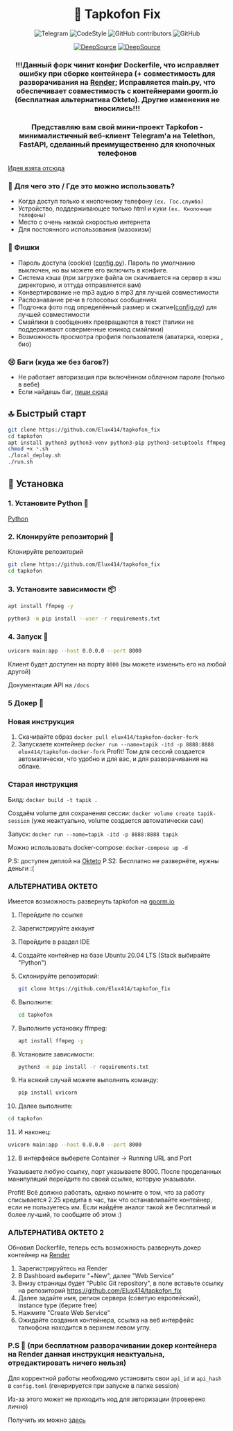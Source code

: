 
<div align="center">

# 👞 Tapkofon Fix

![Telegram](https://img.shields.io/badge/Telegram-blue?style=flat&logo=telegram)
![CodeStyle](https://img.shields.io/badge/code%20style-black-black)
![GitHub contributors](https://img.shields.io/github/contributors/D4n13l3k00/tapkofon)
![GitHub](https://img.shields.io/github/license/D4n13l3k00/tapkofon)

[![DeepSource](https://deepsource.io/gh/D4n13l3k00/tapkofon.svg/?label=active+issues&token=zBpkbE5y6_lXYxJ6RtPVrJQ1)](https://deepsource.io/gh/D4n13l3k00/tapkofon/?ref=repository-badge)
[![DeepSource](https://deepsource.io/gh/D4n13l3k00/tapkofon.svg/?label=resolved+issues&token=zBpkbE5y6_lXYxJ6RtPVrJQ1)](https://deepsource.io/gh/D4n13l3k00/tapkofon/?ref=repository-badge)

### !!!Данный форк чинит конфиг Dockerfile, что исправляет ошибку при сборке контейнера (+ совместимость для разворачивания на [Render](https://render.com/); Исправляется main.py, что обеспечивает совместимость с контейнерами goorm.io (бесплатная альтернатива Okteto). Другие изменения не вносились!!!

### Представляю вам свой мини-проект **Tapkofon** - минималистичный веб-клиент Telegram'а на Telethon, FastAPI, сделанный преимущественно для кнопочных телефонов

</div>

[Идея взята отсюда](https://github.com/xadjilut/microclient)

### 📜 Для чего это / Где это можно использовать?

- Когда доступ только к кнопочному телефону `(ex. Гос.служба)`
- Устройство, поддерживающее только html и куки `(ex. Кнопочные телефоны)`
- Место с очень низкой скоростью интернета
- Для постоянного использования (мазохизм)

### 💖 Фишки

- Пароль доступа (cookie) ([config.py](/config.py#L11)). Пароль по умолчанию выключен, но вы можете его включить в конфиге.
- Система кэша (при загрузке файла он скачивается на сервер в кэш директорию, и оттуда отправляется вам)
- Конвертирование не mp3 аудио в mp3 для лучшей совместимости
- Распознавание речи в голосовых сообщениях
- Подгонка фото под определённый размер и сжатие([config.py](/config.py#L21)) для лучшей совместимости
- Смайлики в сообщениях превращаются в текст (тапики не поддерживают соверменные юникод смайлики)
- Возможность просмотра профиля пользователя (аватарка, юзерка , био)

### 😢 Баги (куда же без багов?)

- Не работает авторизация при включённом облачном пароле (только в вебе)
- Если найдешь баг, [пиши сюда](https://t.me/D4n13l3k00)

## 🔝 Быстрый старт

```bash
git clone https://github.com/Elux414/tapkofon_fix
cd tapkofon
apt install python3 python3-venv python3-pip python3-setuptools ffmpeg -y
chmod +x *.sh
./local_deploy.sh
./run.sh
```

## 🔻 Установка

### 1. Установите Python 🐍

[Python](https://www.python.org/downloads/)

### 2. Клонируйте репозиторий 📩

Клонируйте репозиторий

```bash
git clone https://github.com/Elux414/tapkofon_fix
cd tapkofon
```

### 3. Установите зависимости 📦

```bash
apt install ffmpeg -y

python3 -m pip install --user -r requirements.txt
```

### 4. Запуск 🚀

```bash
uvicorn main:app --host 0.0.0.0 --port 8000
```

Клиент будет доступен на порту `8000` (вы можете изменить его на любой другой)

Документация API на `/docs`

### 5 Докер 🐳

### Новая инструкция

1. Скачивайте образ `docker pull elux414/tapkofon-docker-fork`
2. Запускаете контейнер `docker run --name=tapik -itd -p 8888:8888 elux414/tapkofon-docker-fork`
Profit! Том для сессий создается автоматически, что удобно и для вас, и для разворачивания на облаке.

### Старая инструкция
Билд: `docker build -t tapik .`

Создаём volume для сохранения сессии: `docker volume create tapik-session` (уже неактуально, volume создается автоматически сам)

Запуск: `docker run --name=tapik -itd -p 8888:8888 tapik`

Можно использовать docker-compose: `docker-compose up -d`

P.S: доступен деплой на [Okteto](https://cloud.okteto.com/#/deploy?repository=https://github.com/D4n13l3k00/tapkofon) P.S2: Бесплатно не развернёте, нужны деньги :(

### АЛЬТЕРНАТИВА OKTETO

Имеется возможность развернуть tapkofon на [goorm.io](https://www.goorm.io/dashboard)

1. Перейдите по ссылке
2. Зарегистрируйте аккаунт
3. Перейдите в раздел IDE
4. Создайте контейнер на базе Ubuntu 20.04 LTS (Stack выбирайте "Python")
5. Склонируйте репозиторий:
   ```bash
   git clone https://github.com/Elux414/tapkofon_fix
   ```
   
6. Выполните:
   ```bash
   cd tapkofon
   ```
   
7. Выполните установку ffmpeg:
   ```bash
   apt install ffmpeg -y
   ```

8. Установите зависимости:
   ```bash
   python3 -m pip install -r requirements.txt
   
9. На всякий случай можете выполнить команду:
   ```bash
   pip install uvicorn
   ```
   
10. Далее выполните:
   ```bash
   cd tapkofon
   ```

11. И наконец:
   ```bash
   uvicorn main:app --host 0.0.0.0 --port 8000
   ```

12. В интерфейсе выберете Container -> Running URL and Port

Указываете любую ссылку, порт указываете 8000. После проделанных манипуляций перейдите по своей ссылке, которую указывали.

Profit! Всё должно работать, однако помните о том, что за работу списывается 2.25 кредита в час, так что останавливайте контейнер, если не пользуетесь им. Если найдёте аналог такой же бесплатный и более лучший, то сообщите об этом :)


### АЛЬТЕРНАТИВА OKTETO 2

Обновил Dockerfile, теперь есть возможность развернуть докер контейнер на [Render](https://render.com/)

1. Зарегистрируйтесь на Render
2. В Dashboard выберите "+New", далее "Web Service"
3. Внизу страницы будет "Public Git repository", в поле вставьте ссылку на репозиторий https://github.com/Elux414/tapkofon_fix
4. Далее задайте имя, регион сервера (советую европейский), instance type (берите free)
5. Нажмите "Create Web Service"
6. Ожидайте создания контейнера, ссылка на веб интерфейс тапкофона находится в верхнем левом углу.


### P.S 🤫 (при бесплатном разворачивании докер контейнера на Render данная инструкция неактуальна, отредактировать ничего нельзя)

Для корректной работы необходимо установить свои `api_id` и `api_hash` в `config.toml` (генерируется при запуске в папке session)

Из-за этого может не приходить код для авторизации (проверено лично)

Получить их можно [здесь](https://my.telegram.org/apps)

